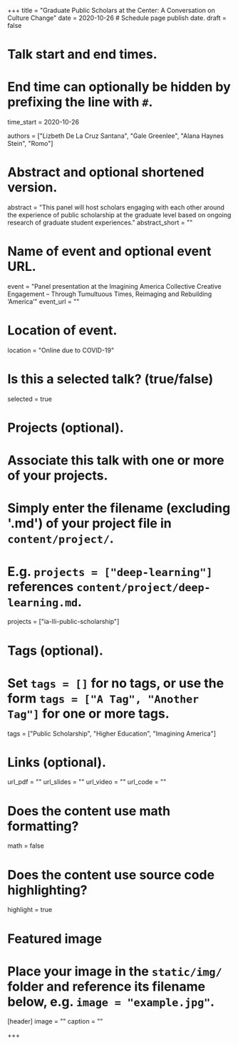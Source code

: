 +++
title = "Graduate Public Scholars at the Center: A Conversation on Culture Change"
date = 2020-10-26  # Schedule page publish date.
draft = false

# Talk start and end times.
#   End time can optionally be hidden by prefixing the line with `#`.
time_start = 2020-10-26

authors = ["Lizbeth De La Cruz Santana", "Gale Greenlee", "Alana Haynes Stein", "Romo"]

# Abstract and optional shortened version.
abstract = "This panel will host scholars engaging with each other around the experience of public scholarship at the graduate level based on ongoing research of graduate student experiences."
abstract_short = ""

# Name of event and optional event URL.
event = "Panel presentation at the Imagining America Collective Creative Engagement – Through Tumultuous Times, Reimaging and Rebuilding ‘America’"
event_url = ""

# Location of event.
location = "Online due to COVID-19"

# Is this a selected talk? (true/false)
selected = true

# Projects (optional).
#   Associate this talk with one or more of your projects.
#   Simply enter the filename (excluding '.md') of your project file in `content/project/`.
#   E.g. `projects = ["deep-learning"]` references `content/project/deep-learning.md`.
projects = ["ia-lli-public-scholarship"]

# Tags (optional).
#   Set `tags = []` for no tags, or use the form `tags = ["A Tag", "Another Tag"]` for one or more tags.
tags = ["Public Scholarship", "Higher Education", "Imagining America"]

# Links (optional).
url_pdf = ""
url_slides = ""
url_video = ""
url_code = ""

# Does the content use math formatting?
math = false

# Does the content use source code highlighting?
highlight = true

# Featured image
# Place your image in the `static/img/` folder and reference its filename below, e.g. `image = "example.jpg"`.
[header]
image = ""
caption = ""

+++
